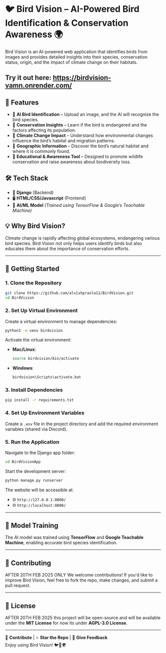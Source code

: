 # 🐦 Bird Vision – AI-Powered Bird Identification & Conservation Awareness 🌍

Bird Vision is an AI-powered web application that identifies birds from images and provides detailed insights into their species, conservation status, origin, and the impact of climate change on their habitats.

## Try it out here: https://birdvision-vamn.onrender.com/

## 🌟 Features

- 🔹 **AI Bird Identification** – Upload an image, and the AI will recognize the bird species.
- 🔹 **Conservation Insights** – Learn if the bird is endangered and the factors affecting its population.
- 🔹 **Climate Change Impact** – Understand how environmental changes influence the bird’s habitat and migration patterns.
- 🔹 **Geographic Information** – Discover the bird’s natural habitat and where it is commonly found.
- 🔹 **Educational & Awareness Tool** – Designed to promote wildlife conservation and raise awareness about biodiversity loss.

## 🛠️ Tech Stack

- 🚀 **Django** (Backend)
- 🖥️ **HTML/CSS/Javascript** (Frontend)
- 🧠 **AI/ML Model** *(Trained using TensorFlow & Google’s Teachable Machine)*

## 💡 Why Bird Vision?

Climate change is rapidly affecting global ecosystems, endangering various bird species. Bird Vision not only helps users identify birds but also educates them about the importance of conservation efforts.

---

## 🚀 Getting Started

### 1. Clone the Repository

```sh
git clone https://github.com/alvishprasla11/BirdVision.git
cd BirdVision
```

### 2. Set Up Virtual Environment

Create a virtual environment to manage dependencies:

```sh
python3 -m venv birdvision
```

Activate the virtual environment:

- **Mac/Linux**:
  ```sh
  source birdvision/bin/activate
  ```
- **Windows**:
  ```sh
  birdvision\Scripts\activate.bat
  ```

### 3. Install Dependencies

```sh
pip install -r requirements.txt
```

### 4. Set Up Environment Variables

Create a `.env` file in the project directory and add the required environment variables (shared via Discord).

### 5. Run the Application

Navigate to the Django app folder:

```sh
cd BirdVisionApp
```

Start the development server:

```sh
python manage.py runserver
```

The website will be accessible at:
- 🌐 `http://127.0.0.1:8000/`
- 🌐 `http://localhost:8000/`

---

## 🧠 Model Training

The AI model was trained using **TensorFlow** and **Google Teachable Machine**, enabling accurate bird species identification.

---

## 🐝 Contributing

AFTER 20TH FEB 2O25 ONLY We welcome contributions! If you'd like to improve Bird Vision, feel free to fork the repo, make changes, and submit a pull request. 

---

## 🌟 License

AFTER 20TH FEB 2025 this project will be open-source and will be available under the **MIT License** for now its under **AGPL-3.0 License**. 

---

🚀 **Contribute** | ⭐ **Star the Repo** | 💬 **Give Feedback**  
Enjoy using Bird Vision! 🐦🌿🌍

